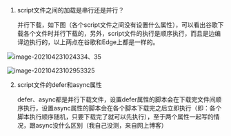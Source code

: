 1. script文件之间的加载是串行还是并行？

   并行下载，如下图（各个script文件之间没有设置什么属性），可以看出谷歌下载各个文件时并行下载的，另外，script文件的执行是顺序执行，而且是边编译边执行的，以上两点在谷歌和Edge上都是一样的。

![image-202104231024334、35](C:\Users\88\AppData\Roaming\Typora\typora-user-images\image-20210423102433435.png)

![image-20210423102953325](C:\Users\88\AppData\Roaming\Typora\typora-user-images\image-20210423102953325.png)

2. script文件的defer和async属性

   defer、async都是并行下载文件，设置defer属性的脚本会在下载完文件间顺序执行，设置async属性的脚本会在各个脚本下载完之后立即执行（即：各个脚本执行顺序随机，只要下载完了就可以先执行），至于两个属性一起写的情况，跟async没什么区别（我自己没测，来自网上博客）